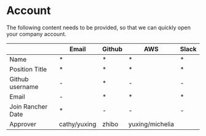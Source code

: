 # Account

The following content needs to be provided, so that we can quickly open your company account.

|                   |     Email    | Github |       AWS       |    Slack     |
|-------------------|--------------|--------|-----------------|--------------|
|        Name       |       *      |    *   |        *        |      *       |
|   Position Title  |       *      |    *   |        *        |      *       |
|  Github username  |       -      |    *   |        -        |      -       |
|       Email       |       -      |    *   |        *        |      *       |
| Join Rancher Date |       *      |    -   |        -        |      -       |
|      Approver     | cathy/yuxing |  zhibo | yuxing/michelia |              |